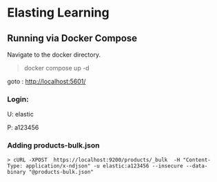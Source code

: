 # Elasting Learning

## Running via Docker Compose

Navigate to the docker directory.

> docker compose up -d

goto : 
[http://localhost:5601/](http://localhost:5601/)

### Login:

U: elastic

P: a123456

### Adding products-bulk.json

```
> cURL -XPOST  https://localhost:9200/products/_bulk  -H "Content-Type: application/x-ndjson" -u elastic:a123456 --insecure --data-binary "@products-bulk.json"
```

